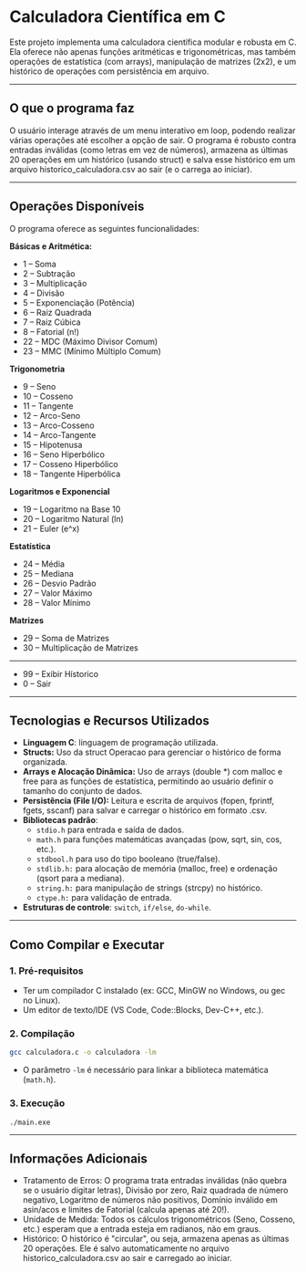 # Calculadora Científica em C

Este projeto implementa uma calculadora científica modular e robusta em C. Ela oferece não apenas funções aritméticas e trigonométricas, mas também operações de estatística (com arrays), manipulação de matrizes (2x2), e um histórico de operações com persistência em arquivo.

-----

## O que o programa faz

O usuário interage através de um menu interativo em loop, podendo realizar várias operações até escolher a opção de sair. O programa é robusto contra entradas inválidas (como letras em vez de números), armazena as últimas 20 operações em um histórico (usando struct) e salva esse histórico em um arquivo historico_calculadora.csv ao sair (e o carrega ao iniciar).

-----

## Operações Disponíveis

O programa oferece as seguintes funcionalidades:

**Básicas e Aritmética:**

  * 1 – Soma 
  * 2 – Subtração 
  * 3 – Multiplicação 
  * 4 – Divisão 
  * 5 – Exponenciação (Potência)
  * 6 – Raiz Quadrada
  * 7 – Raiz Cúbica
  * 8 – Fatorial (n!)
  * 22 – MDC (Máximo Divisor Comum)
  * 23 – MMC (Mínimo Múltiplo Comum)

**Trigonometria**

  * 9 – Seno
  * 10 – Cosseno
  * 11 – Tangente
  * 12 – Arco-Seno
  * 13 – Arco-Cosseno
  * 14 – Arco-Tangente
  * 15 – Hipotenusa
  * 16 – Seno Hiperbólico
  * 17 – Cosseno Hiperbólico
  * 18 – Tangente Hiperbólica

**Logaritmos e Exponencial**

  * 19 – Logaritmo na Base 10
  * 20 – Logaritmo Natural (ln)
  * 21 – Euler (e^x)

**Estatística**

  * 24 – Média
  * 25 – Mediana
  * 26 – Desvio Padrão
  * 27 – Valor Máximo
  * 28 – Valor Mínimo

**Matrizes**

  * 29 – Soma de Matrizes
  * 30 – Multiplicação de Matrizes
  * *****
  * 99 – Exibir Hístorico
  * 0 – Sair
  
-----

## Tecnologias e Recursos Utilizados

  * **Linguagem C**: linguagem de programação utilizada.
  * **Structs:** Uso da struct Operacao para gerenciar o histórico de forma organizada.
  * **Arrays e Alocação Dinâmica:** Uso de arrays (double *) com malloc e free para as funções de estatística, permitindo ao usuário definir o tamanho do conjunto de dados.
  * **Persistência (File I/O):** Leitura e escrita de arquivos (fopen, fprintf, fgets, sscanf) para salvar e carregar o histórico em formato .csv.
  * **Bibliotecas padrão**:
      * `stdio.h` para entrada e saída de dados.
      * `math.h` para funções matemáticas avançadas (pow, sqrt, sin, cos, etc.).
      * `stdbool.h` para uso do tipo booleano (true/false).
      * `stdlib.h:` para alocação de memória (malloc, free) e ordenação (qsort para a mediana).
      * `string.h:` para manipulação de strings (strcpy) no histórico.
      * `ctype.h:` para validação de entrada.
  * **Estruturas de controle**: `switch`, `if/else`, `do-while`.

-----

## Como Compilar e Executar

### 1\. Pré-requisitos

  * Ter um compilador C instalado (ex: GCC, MinGW no Windows, ou gec no Linux).
  * Um editor de texto/IDE (VS Code, Code::Blocks, Dev-C++, etc.).

### 2\. Compilação

```bash
gcc calculadora.c -o calculadora -lm
```

  * O parâmetro `-lm` é necessário para linkar a biblioteca matemática (`math.h`).

### 3\. Execução
```
./main.exe
```
-----

## Informações Adicionais

  * Tratamento de Erros: O programa trata entradas inválidas (não quebra se o usuário digitar letras), Divisão por zero, Raiz quadrada de número negativo, Logaritmo de números não positivos, Domínio inválido em asin/acos e limites de Fatorial (calcula apenas até 20!).
  * Unidade de Medida: Todos os cálculos trigonométricos (Seno, Cosseno, etc.) esperam que a entrada esteja em radianos, não em graus.
  * Histórico: O histórico é "circular", ou seja, armazena apenas as últimas 20 operações. Ele é salvo automaticamente no arquivo historico_calculadora.csv ao sair e carregado ao iniciar.
